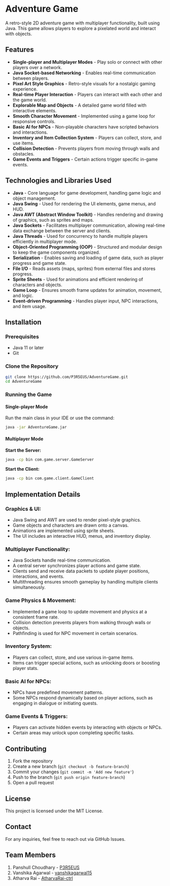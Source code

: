 # Adventure Game

A retro-style 2D adventure game with multiplayer functionality, built using Java. This game allows players to explore a pixelated world and interact with objects.

## Features
- **Single-player and Multiplayer Modes** - Play solo or connect with other players over a network.
- **Java Socket-based Networking** - Enables real-time communication between players.
- **Pixel Art Style Graphics** - Retro-style visuals for a nostalgic gaming experience.
- **Real-time Player Interaction** - Players can interact with each other and the game world.
- **Explorable Map and Objects** - A detailed game world filled with interactive elements.
- **Smooth Character Movement** - Implemented using a game loop for responsive controls.
- **Basic AI for NPCs** - Non-playable characters have scripted behaviors and interactions.
- **Inventory and Item Collection System** - Players can collect, store, and use items.
- **Collision Detection** - Prevents players from moving through walls and obstacles.
- **Game Events and Triggers** - Certain actions trigger specific in-game events.

## Technologies and Libraries Used
- **Java** - Core language for game development, handling game logic and object management.
- **Java Swing** - Used for rendering the UI elements, game menus, and HUD.
- **Java AWT (Abstract Window Toolkit)** - Handles rendering and drawing of graphics, such as sprites and maps.
- **Java Sockets** - Facilitates multiplayer communication, allowing real-time data exchange between the server and clients.
- **Java Threads** - Used for concurrency to handle multiple players efficiently in multiplayer mode.
- **Object-Oriented Programming (OOP)** - Structured and modular design to keep the game components organized.
- **Serialization** - Enables saving and loading of game data, such as player progress and game state.
- **File I/O** - Reads assets (maps, sprites) from external files and stores progress.
- **Sprite Sheets** - Used for animations and efficient rendering of characters and objects.
- **Game Loop** - Ensures smooth frame updates for animation, movement, and logic.
- **Event-driven Programming** - Handles player input, NPC interactions, and item usage.

## Installation

### Prerequisites
- Java 11 or later
- Git

### Clone the Repository
```sh
git clone https://github.com/P3R5EUS/AdventureGame.git
cd AdventureGame
```

### Running the Game
#### Single-player Mode
Run the main class in your IDE or use the command:
```sh
java -jar AdventureGame.jar
```

#### Multiplayer Mode
**Start the Server:**
```sh
java -cp bin com.game.server.GameServer
```
**Start the Client:**
```sh
java -cp bin com.game.client.GameClient
```

## Implementation Details

### Graphics & UI:
- Java Swing and AWT are used to render pixel-style graphics.
- Game objects and characters are drawn onto a canvas.
- Animations are implemented using sprite sheets.
- The UI includes an interactive HUD, menus, and inventory display.

### Multiplayer Functionality:
- Java Sockets handle real-time communication.
- A central server synchronizes player actions and game state.
- Clients send and receive data packets to update player positions, interactions, and events.
- Multithreading ensures smooth gameplay by handling multiple clients simultaneously.

### Game Physics & Movement:
- Implemented a game loop to update movement and physics at a consistent frame rate.
- Collision detection prevents players from walking through walls or objects.
- Pathfinding is used for NPC movement in certain scenarios.

### Inventory System:
- Players can collect, store, and use various in-game items.
- Items can trigger special actions, such as unlocking doors or boosting player stats.

### Basic AI for NPCs:
- NPCs have predefined movement patterns.
- Some NPCs respond dynamically based on player actions, such as engaging in dialogue or initiating quests.

### Game Events & Triggers:
- Players can activate hidden events by interacting with objects or NPCs.
- Certain areas may unlock upon completing specific tasks.

## Contributing
1. Fork the repository
2. Create a new branch (`git checkout -b feature-branch`)
3. Commit your changes (`git commit -m 'Add new feature'`)
4. Push to the branch (`git push origin feature-branch`)
5. Open a pull request

## License
This project is licensed under the MIT License.

## Contact
For any inquiries, feel free to reach out via GitHub Issues.

## Team Members
1. Panshull Choudhary - [P3R5EUS](https://github.com/P3R5EUS)
2. Vanshika Agarwal - [vanshikagarwal15](https://github.com/vanshikagrawal15)
3. Atharva Rai - [AtharvaRai-ctrl](https://github.com/AtharvaRai-ctrl)

